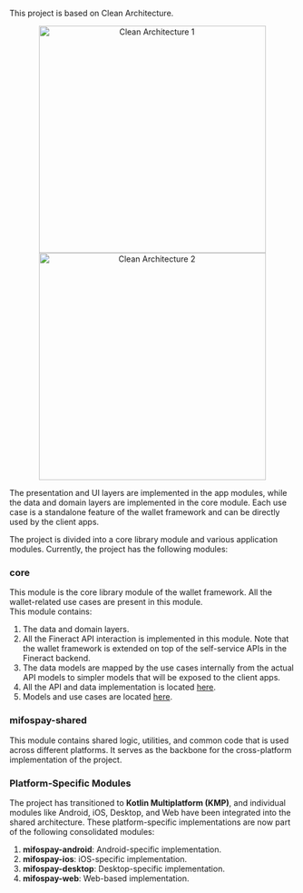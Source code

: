 This project is based on Clean Architecture.

<p align="center">
  <img src="https://github.com/user-attachments/assets/b4964d38-c04d-4711-9cfd-55c80782d7a2" alt="Clean Architecture 1" width="400">
  <img src="https://github.com/user-attachments/assets/ebba2eb3-bb50-4f85-8e87-30a2bc708c34" alt="Clean Architecture 2" width="400">
</p>


The presentation and UI layers are implemented in the app modules, while the data and domain layers are implemented in the core module. Each use case is a standalone feature of the wallet framework and can be directly used by the client apps.

The project is divided into a core library module and various application modules. Currently, the project has the following modules:

### core

This module is the core library module of the wallet framework. All the wallet-related use cases are present in this module.  
This module contains:  
1. The data and domain layers.  
2. All the Fineract API interaction is implemented in this module. Note that the wallet framework is extended on top of the self-service APIs in the Fineract backend.  
3. The data models are mapped by the use cases internally from the actual API models to simpler models that will be exposed to the client apps.  
4. All the API and data implementation is located [here](https://github.com/openMF/mobile-wallet/tree/master/core/src/main/java/org/mifos/mobilewallet/core/data).  
5. Models and use cases are located [here](https://github.com/openMF/mobile-wallet/tree/master/core/src/main/java/org/mifos/mobilewallet/core/domain).

### mifospay-shared

This module contains shared logic, utilities, and common code that is used across different platforms. It serves as the backbone for the cross-platform implementation of the project.

### Platform-Specific Modules

The project has transitioned to **Kotlin Multiplatform (KMP)**, and individual modules like Android, iOS, Desktop, and Web have been integrated into the shared architecture. These platform-specific implementations are now part of the following consolidated modules:

1. **mifospay-android**: Android-specific implementation.
2. **mifospay-ios**: iOS-specific implementation.
3. **mifospay-desktop**: Desktop-specific implementation.
4. **mifospay-web**: Web-based implementation.

